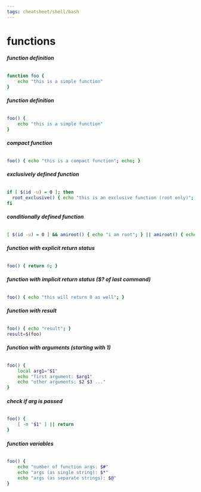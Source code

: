 ```yaml
---
tags: cheatsheet/shell/bash
---
```


# functions

###### __function definition__
```bash
function foo {
	echo "this is a simple function"
}
```

###### __function definition__
```bash
foo() {
	echo "this is a simple function"
}
```

###### __compact function__
```bash
foo() { echo "this is a compact function"; echo; }
```

###### __exclusively defined function__
```bash
if [ $(id -u) = 0 ]; then
  root_exclusive() { echo "this is an exclusive function (root only)"; }
fi  
```

###### __conditionally defined function__
```bash
[ $(id -u) = 0 ] && amiroot() { echo "i am root"; } || amiroot() { echo "i am not root"; }
```

###### __function with explicit return status__
```bash
foo() { return 0; }
```

###### __function with implicit return status ($? of last command)__
```bash
foo() { echo "this will return 0 as well"; }
```

###### __function with result__
```bash
foo() { echo "result"; }
result=$(foo)
```

###### __function with arguments (starting with 1)__
```bash
foo() {
	local arg1="$1"
    echo "first argument: $arg1"
    echo "other arguments: $2 $3 ..."
}
```

###### __check if arg is passed__
```bash
foo() {
    [ -n "$1" ] || return
}
```

###### __function variables__
```bash
foo() {
    echo "number of function args: $#"
    echo "args (as single string): $*"
    echo "args (as separate strings): $@"
}
```

